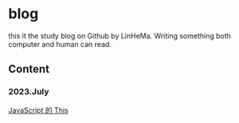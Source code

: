 # blog
this it the study blog on Github by LinHeMa.
Writing something both computer and human can read.

## Content
### 2023.July
[JavaScript 的 This](https://github.com/LinHeMa/blog/issues/1)
